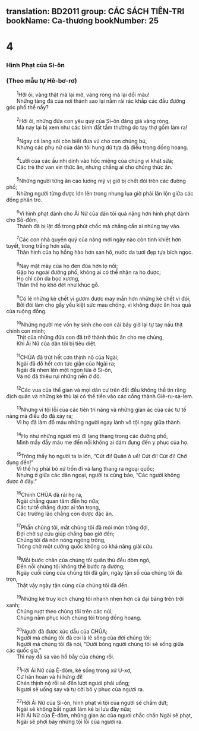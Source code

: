 translation: BD2011
group: CÁC SÁCH TIÊN-TRI
bookName: Ca-thương 
bookNumber: 25
-------

<div class="title"><h1>4</h1><h3>Hình Phạt của Si-ôn</h3><h3>(Theo mẫu tự Hê-bơ-rơ)</h3></div>
<span class="verse ca_4_1">  <sup>1</sup>Hỡi ôi, vàng thật mà lại mờ, vàng ròng mà lại đổi màu!<br/>  Những tảng đá của nơi thánh sao lại nằm rải rác khắp các đầu đường góc phố thế nầy?<br/><br/></span>
<span class="verse ca_4_2">  <sup>2</sup>Hỡi ôi, những đứa con yêu quý của Si-ôn đáng giá vàng ròng, <br/>  Mà nay lại bị xem như các bình đất tầm thường do tay thợ gốm làm ra!<br/><br/></span>
<span class="verse ca_4_3">  <sup>3</sup>Ngay cả lang sói còn biết đưa vú cho con chúng bú,<br/>  Nhưng các phụ nữ của dân tôi hung dữ tựa đà điểu trong đồng hoang.<br/><br/></span>
<span class="verse ca_4_4">  <sup>4</sup>Lưỡi của các ấu nhi dính vào hốc miệng của chúng vì khát sữa;<br/>  Các trẻ thơ van xin thức ăn, nhưng chẳng ai cho chúng thức ăn.<br/><br/></span>
<span class="verse ca_4_5">  <sup>5</sup>Những người từng ăn cao lương mỹ vị giờ bị chết đói trên các đường phố;<br/>  Những người từng được lớn lên trong nhung lụa giờ phải lăn lộn giữa các đống phân tro.<br/><br/></span>
<span class="verse ca_4_6">  <sup>6</sup>Vì hình phạt dành cho Ái Nữ của dân tôi quả nặng hơn hình phạt dành cho Sô-đôm, <br/>  Thành đã bị lật đổ trong phút chốc mà chẳng cần ai nhúng tay vào.<br/><br/></span>
<span class="verse ca_4_7">  <sup>7</sup>Các con nhà quyền quý của nàng mới ngày nào còn tinh khiết hơn tuyết, trong trắng hơn sữa, <br/>  Thân hình của họ hồng hào hơn san hô, nước da tươi đẹp tựa bích ngọc. <br/><br/></span>
<span class="verse ca_4_8">  <sup>8</sup>Nay mặt mày của họ đen đúa hơn lọ nồi;<br/>  Gặp họ ngoài đường phố, không ai có thể nhận ra họ được;<br/>  Họ chỉ còn da bọc xương,<br/>  Thân thể họ khô đét như khúc gỗ.<br/><br/></span>
<span class="verse ca_4_9">  <sup>9</sup>Có lẽ những kẻ chết vì gươm được may mắn hơn những kẻ chết vì đói,<br/>  Bởi đói làm cho gầy yếu kiệt sức mau chóng, vì không được ăn hoa quả của ruộng đồng.<br/><br/></span>
<span class="verse ca_4_10">  <sup>10</sup>Những người mẹ vốn hy sinh cho con cái bây giờ lại tự tay nấu thịt chính con mình;<br/>  Thịt của những đứa con đã trở thành thức ăn cho mẹ chúng,<br/>  Khi Ái Nữ của dân tôi bị tiêu diệt.<br/><br/></span>
<span class="verse ca_4_11">  <sup>11</sup>CHÚA đã trút hết cơn thịnh nộ của Ngài; <br/>  Ngài đã đổ hết cơn tức giận của Ngài ra;<br/>  Ngài đã nhen lên một ngọn lửa ở Si-ôn, <br/>  Và nó đã thiêu rụi những nền ở đó.<br/><br/></span>
<span class="verse ca_4_12">  <sup>12</sup>Các vua của thế gian và mọi dân cư trên đất đều không thể tin rằng địch quân và những kẻ thù lại có thể tiến vào các cổng thành Giê-ru-sa-lem.<br/><br/></span>
<span class="verse ca_4_13">  <sup>13</sup>Nhưng vì tội lỗi của các tiên tri nàng và những gian ác của các tư tế nàng mà điều đó đã xảy ra;<br/>  Vì họ đã làm đổ máu những người ngay lành vô tội ngay giữa thành. <br/><br/></span>
<span class="verse ca_4_14">  <sup>14</sup>Họ như những người mù đi lang thang trong các đường phố,<br/>  Mình mẩy đầy máu me đến nỗi không ai dám đụng đến y phục của họ.<br/><br/></span>
<span class="verse ca_4_15">  <sup>15</sup>Trông thấy họ người ta la lớn, “Cút đi! Quân ô uế! Cút đi! Cút đi! Chớ đụng đến!” <br/>  Vì thế họ phải bỏ xứ trốn đi và lang thang ra ngoại quốc;<br/>  Nhưng ở giữa các dân ngoại, người ta cũng bảo, “Các người không được ở đây.” <br/><br/></span>
<span class="verse ca_4_16">  <sup>16</sup>Chính CHÚA đã rải họ ra, <br/>  Ngài chẳng quan tâm đến họ nữa;<br/>  Các tư tế chẳng được ai tôn trọng, <br/>  Các trưởng lão chẳng còn được đặc ân.<br/><br/></span>
<span class="verse ca_4_17">  <sup>17</sup>Phần chúng tôi, mắt chúng tôi đã mỏi mòn trông đợi,<br/>  Ðợi chờ sự cứu giúp chẳng bao giờ đến;<br/>  Chúng tôi đã nôn nóng ngóng trông,<br/>  Trông chờ một cường quốc không có khả năng giải cứu.<br/><br/></span>
<span class="verse ca_4_18">  <sup>18</sup>Mỗi bước chân của chúng tôi quân thù đều dòm ngó, <br/>  Ðến nỗi chúng tôi không thể bước ra đường;<br/>  Ngày cuối cùng của chúng tôi đã gần, ngày tận số của chúng tôi đã trọn, <br/>  Thật vậy ngày tận cùng của chúng tôi đã đến.<br/><br/></span>
<span class="verse ca_4_19">  <sup>19</sup>Những kẻ truy kích chúng tôi nhanh nhẹn hơn cả đại bàng trên trời xanh;<br/>  Chúng rượt theo chúng tôi trên các núi; <br/>  Chúng nằm phục kích chúng tôi trong đồng hoang.<br/><br/></span>
<span class="verse ca_4_20">  <sup>20</sup>Người đã được xức dầu của CHÚA;<br/>  Người mà chúng tôi đã coi là lẽ sống của đời chúng tôi;<br/>  Người mà chúng tôi đã nói, “Dưới bóng người chúng tôi sẽ sống giữa các quốc gia,” <br/>  Thì nay đã sa vào hố bẫy của chúng rồi.<br/><br/></span>
<span class="verse ca_4_21">  <sup>21</sup>Hỡi Ái Nữ của Ê-đôm, kẻ sống trong xứ U-xơ, <br/>  Cứ hân hoan và hí hửng đi!<br/>  Chén thịnh nộ rồi sẽ đến lượt ngươi phải uống;<br/>  Ngươi sẽ uống say và tự cởi bỏ y phục của ngươi ra.<br/><br/></span>
<span class="verse ca_4_22">  <sup>22</sup>Hỡi Ái Nữ của Si-ôn, hình phạt vì tội của ngươi sẽ chấm dứt; <br/>  Ngài sẽ không bắt ngươi làm kẻ bị lưu đày nữa;<br/>  Hỡi Ái Nữ của Ê-đôm, những gian ác của ngươi chắc chắn Ngài sẽ phạt, <br/>  Ngài sẽ phơi bày những tội lỗi của ngươi ra. <br/></span>
